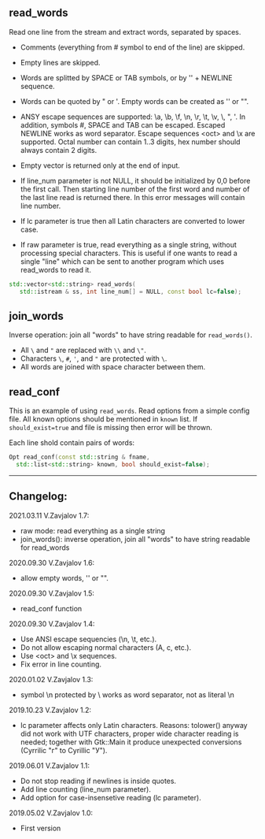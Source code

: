 ## read_words

Read one line from the stream and extract words, separated by spaces.

 - Comments (everything from # symbol to end of the line) are skipped.

 - Empty lines are skipped.

 - Words are splitted by SPACE or TAB symbols, or by '\' + NEWLINE sequence.

 - Words can be quoted by " or '. Empty words can be created as '' or "".

 - ANSY escape sequences are supported: \a, \b, \f, \n, \r, \t, \v,
   \\, \", \'. In addition, symbols #, SPACE and TAB can be escaped.
   Escaped NEWLINE works as word separator.
   Escape sequences \<oct> and \x<hex> are supported. Octal number
   can contain 1..3 digits, hex number should always contain 2 digits.

 - Empty vector is returned only at the end of input.

 - If line_num parameter is not NULL, it should be initialized
   by 0,0 before the first call. Then starting line number of the first
   word and number of the last line read is returned there.
   In this error messages will contain line number.

 - If lc parameter is true then all Latin characters are converted to lower case.

 - If raw parameter is true, read everything as a single string, without
   processing special characters. This is useful if one wants to read
   a single "line" which can be sent to another program which uses read_words
   to read it.

```c++
std::vector<std::string> read_words(
   std::istream & ss, int line_num[] = NULL, const bool lc=false);
```

## join_words

Inverse operation: join all "words" to have string readable for `read_words()`.
- All `\` and `"` are replaced with `\\` and `\"`.
- Characters `\`, `#`, `'`, and `"` are protected with `\`.
- All words are joined with space character between them.

## read_conf

This is an example of using `read_words`.
Read options from a simple config file. All known options should be
mentioned in `known` list. If `should_exist=true` and file is missing
then error will be thrown.

Each line shold contain pairs of words:
 <parameter name> <parameter value>

```c++
Opt read_conf(const std::string & fname,
  std::list<std::string> known, bool should_exist=false);
```

------------
## Changelog:

2021.03.11 V.Zavjalov 1.7:
- raw mode: read everything as a single string
- join_words(): inverse operation, join all "words" to have string readable for read_words

2020.09.30 V.Zavjalov 1.6:
- allow empty words, '' or "".

2020.09.30 V.Zavjalov 1.5:
- read_conf function

2020.09.30 V.Zavjalov 1.4:
- Use ANSI escape sequencies (\n, \t, etc.).
- Do not allow escaping normal characters (A, c, etc.).
- Use \<oct> and \x<hex> sequences.
- Fix error in line counting.

2020.01.02 V.Zavjalov 1.3:
- symbol \n protected by \ works as word separator, not as literal \n

2019.10.23 V.Zavjalov 1.2:
- lc parameter affects only Latin characters.
  Reasons: tolower() anyway did not work with UTF characters,
  proper wide character reading is needed; together with Gtk::Main
  it produce unexpected conversions (Cyrrilic "г" to Cyrillic "У").

2019.06.01 V.Zavjalov 1.1:
- Do not stop reading if newlines is inside quotes.
- Add line counting (line_num parameter).
- Add option for case-insensetive reading (lc parameter).

2019.05.02 V.Zavjalov 1.0:
- First version
